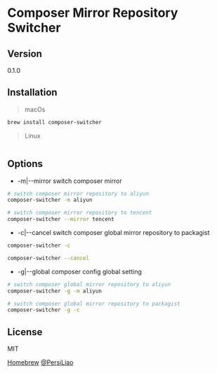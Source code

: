 Composer Mirror Repository Switcher
=========

Version
----

0.1.0

Installation
--------------

>macOs

```sh
brew install composer-switcher
```

>Linux
```

```

Options
--------------

- -m|--mirror switch composer mirror 

```sh
# switch composer mirror repository to aliyun
composer-switcher -m aliyun

# switch composer mirror repository to tencent
composer-switcher --mirror tencent
```

- -c|--cancel switch composer global mirror repository to packagist

```sh
composer-switcher -c

composer-switcher --cancel
```

- -g|--global composer config global setting

```sh
# switch composer global mirror repository to aliyun
composer-switcher -g -m aliyun

# switch composer global mirror repository to packagist
composer-switcher -g -c
```

License
----

MIT

[Homebrew](http://brew.sh/)
[@PersiLiao](http://twitter.com/PersiLiao)